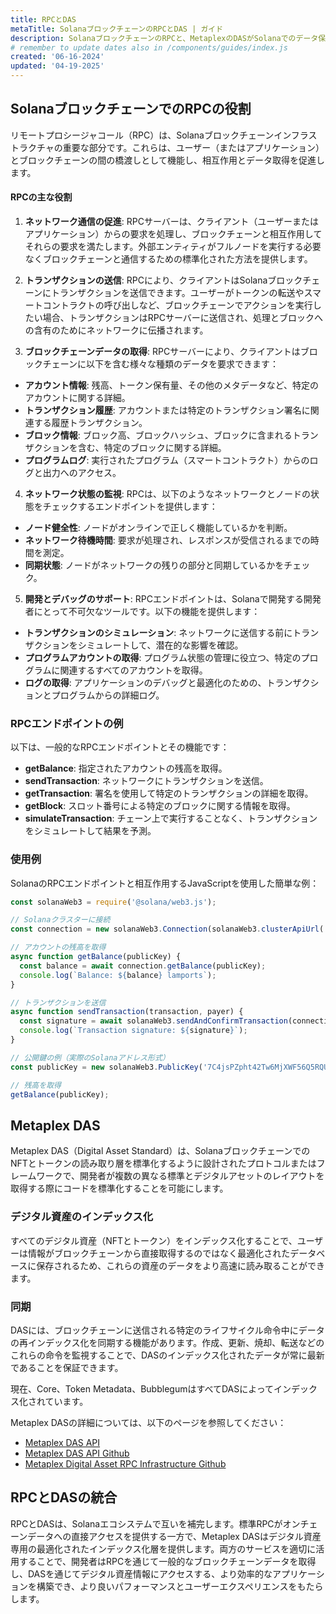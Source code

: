 ```yaml
---
title: RPCとDAS
metaTitle: SolanaブロックチェーンのRPCとDAS | ガイド
description: SolanaブロックチェーンのRPCと、MetaplexのDASがSolanaでのデータ保存と読み取りをどのように支援するかについて学習します。
# remember to update dates also in /components/guides/index.js
created: '06-16-2024'
updated: '04-19-2025'
---
```


## SolanaブロックチェーンでのRPCの役割
リモートプロシージャコール（RPC）は、Solanaブロックチェーンインフラストラクチャの重要な部分です。これらは、ユーザー（またはアプリケーション）とブロックチェーンの間の橋渡しとして機能し、相互作用とデータ取得を促進します。

#### RPCの主な役割
1. **ネットワーク通信の促進**:
RPCサーバーは、クライアント（ユーザーまたはアプリケーション）からの要求を処理し、ブロックチェーンと相互作用してそれらの要求を満たします。外部エンティティがフルノードを実行する必要なくブロックチェーンと通信するための標準化された方法を提供します。

2. **トランザクションの送信**:
RPCにより、クライアントはSolanaブロックチェーンにトランザクションを送信できます。ユーザーがトークンの転送やスマートコントラクトの呼び出しなど、ブロックチェーンでアクションを実行したい場合、トランザクションはRPCサーバーに送信され、処理とブロックへの含有のためにネットワークに伝播されます。

3. **ブロックチェーンデータの取得**:
RPCサーバーにより、クライアントはブロックチェーンに以下を含む様々な種類のデータを要求できます：
- **アカウント情報**: 残高、トークン保有量、その他のメタデータなど、特定のアカウントに関する詳細。
- **トランザクション履歴**: アカウントまたは特定のトランザクション署名に関連する履歴トランザクション。
- **ブロック情報**: ブロック高、ブロックハッシュ、ブロックに含まれるトランザクションを含む、特定のブロックに関する詳細。
- **プログラムログ**: 実行されたプログラム（スマートコントラクト）からのログと出力へのアクセス。

4. **ネットワーク状態の監視**:
RPCは、以下のようなネットワークとノードの状態をチェックするエンドポイントを提供します：
- **ノード健全性**: ノードがオンラインで正しく機能しているかを判断。
- **ネットワーク待機時間**: 要求が処理され、レスポンスが受信されるまでの時間を測定。
- **同期状態**: ノードがネットワークの残りの部分と同期しているかをチェック。

5. **開発とデバッグのサポート**:
RPCエンドポイントは、Solanaで開発する開発者にとって不可欠なツールです。以下の機能を提供します：
- **トランザクションのシミュレーション**: ネットワークに送信する前にトランザクションをシミュレートして、潜在的な影響を確認。
- **プログラムアカウントの取得**: プログラム状態の管理に役立つ、特定のプログラムに関連するすべてのアカウントを取得。
- **ログの取得**: アプリケーションのデバッグと最適化のための、トランザクションとプログラムからの詳細ログ。

### RPCエンドポイントの例
以下は、一般的なRPCエンドポイントとその機能です：
- **getBalance**: 指定されたアカウントの残高を取得。
- **sendTransaction**: ネットワークにトランザクションを送信。
- **getTransaction**: 署名を使用して特定のトランザクションの詳細を取得。
- **getBlock**: スロット番号による特定のブロックに関する情報を取得。
- **simulateTransaction**: チェーン上で実行することなく、トランザクションをシミュレートして結果を予測。

### 使用例
SolanaのRPCエンドポイントと相互作用するJavaScriptを使用した簡単な例：

```javascript
const solanaWeb3 = require('@solana/web3.js');

// Solanaクラスターに接続
const connection = new solanaWeb3.Connection(solanaWeb3.clusterApiUrl('mainnet-beta'), 'confirmed');

// アカウントの残高を取得
async function getBalance(publicKey) {
  const balance = await connection.getBalance(publicKey);
  console.log(`Balance: ${balance} lamports`);
}

// トランザクションを送信
async function sendTransaction(transaction, payer) {
  const signature = await solanaWeb3.sendAndConfirmTransaction(connection, transaction, [payer]);
  console.log(`Transaction signature: ${signature}`);
}

// 公開鍵の例（実際のSolanaアドレス形式）
const publicKey = new solanaWeb3.PublicKey('7C4jsPZpht42Tw6MjXWF56Q5RQUocjBBmciEjDa8HRtp');

// 残高を取得
getBalance(publicKey);
```

## Metaplex DAS

Metaplex DAS（Digital Asset Standard）は、SolanaブロックチェーンでのNFTとトークンの読み取り層を標準化するように設計されたプロトコルまたはフレームワークで、開発者が複数の異なる標準とデジタルアセットのレイアウトを取得する際にコードを標準化することを可能にします。

### デジタル資産のインデックス化
すべてのデジタル資産（NFTとトークン）をインデックス化することで、ユーザーは情報がブロックチェーンから直接取得するのではなく最適化されたデータベースに保存されるため、これらの資産のデータをより高速に読み取ることができます。

### 同期
DASには、ブロックチェーンに送信される特定のライフサイクル命令中にデータの再インデックス化を同期する機能があります。作成、更新、焼却、転送などのこれらの命令を監視することで、DASのインデックス化されたデータが常に最新であることを保証できます。

現在、Core、Token Metadata、BubblegumはすべてDASによってインデックス化されています。

Metaplex DASの詳細については、以下のページを参照してください：

- [Metaplex DAS API](/das-api)
- [Metaplex DAS API Github](https://github.com/metaplex-foundation/digital-asset-standard-api)
- [Metaplex Digital Asset RPC Infrastructure Github](https://github.com/metaplex-foundation/digital-asset-rpc-infrastructure)

## RPCとDASの統合

RPCとDASは、Solanaエコシステムで互いを補完します。標準RPCがオンチェーンデータへの直接アクセスを提供する一方で、Metaplex DASはデジタル資産専用の最適化されたインデックス化層を提供します。両方のサービスを適切に活用することで、開発者はRPCを通じて一般的なブロックチェーンデータを取得し、DASを通じてデジタル資産情報にアクセスする、より効率的なアプリケーションを構築でき、より良いパフォーマンスとユーザーエクスペリエンスをもたらします。